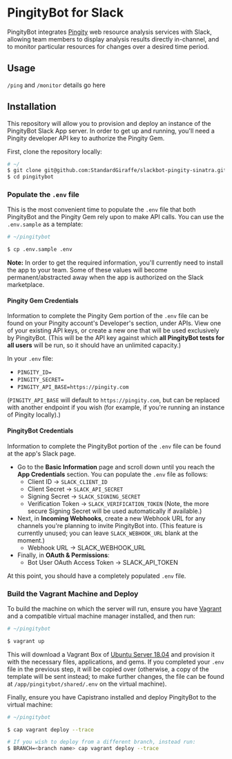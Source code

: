 # PingityBot for Slack

PingityBot integrates [Pingity](https://pingity.com) web resource analysis services with Slack, allowing team members to display analysis results directly in-channel, and to monitor particular resources for changes over a desired time period.

## Usage
`/ping` and `/monitor` details go here

## Installation
This repository will allow you to provision and deploy an instance of the PingityBot Slack App server.  In order to get up and running, you'll need a Pingity developer API key to authorize the Pingity Gem.

First, clone the repository locally:

```bash
# ~/
$ git clone git@github.com:StandardGiraffe/slackbot-pingity-sinatra.git pingitybot
$ cd pingitybot
```

### Populate the `.env` file

This is the most convenient time to populate the `.env` file that both PingityBot and the Pingity Gem rely upon to make API calls.  You can use the `.env.sample` as a template:

```bash
# ~/pingitybot

$ cp .env.sample .env
```

**Note:** In order to get the required information, you'll currently need to install the app to your team.  Some of these values will become permanent/abstracted away when the app is authorized on the Slack marketplace.

#### Pingity Gem Credentials
Information to complete the Pingity Gem portion of the `.env` file can be found on your Pingity account's Developer's section, under APIs.  View one of your existing API keys, or create a new one that will be used exclusively by PingityBot.  (This will be the API key against which **all PingityBot tests for all users** will be run, so it should have an unlimited capacity.)

In your `.env` file:
* `PINGITY_ID=` <ID>
* `PINGITY_SECRET=` <Secret>
* `PINGITY_API_BASE=https://pingity.com`

(`PINGITY_API_BASE` will default to `https://pingity.com`, but can be replaced with another endpoint if you wish (for example, if you're running an instance of Pingity locally).)

#### PingityBot Credentials
Information to complete the PingityBot portion of the `.env` file can be found at the app's Slack page.

* Go to the **Basic Information** page and scroll down until you reach the **App Credentials** section.  You can populate the `.env` file as follows:
  * Client ID -> `SLACK_CLIENT_ID`
  * Client Secret -> `SLACK_API_SECRET`
  * Signing Secret -> `SLACK_SIGNING_SECRET`
  * Verification Token -> `SLACK_VERIFICATION_TOKEN`
  (Note, the more secure Signing Secret will be used automatically if available.)
* Next, in **Incoming Webhooks**, create a new Webhook URL for any channels you're planning to invite PingityBot into.  (This feature is currently unused; you can leave `SLACK_WEBHOOK_URL` blank at the moment.)
  * Webhook URL -> SLACK_WEBHOOK_URL
* Finally, in **OAuth & Permissions**:
  * Bot User OAuth Access Token -> SLACK_API_TOKEN

At this point, you should have a completely populated `.env` file.

### Build the Vagrant Machine and Deploy

To build the machine on which the server will run, ensure you have [Vagrant](https://www.vagrantup.com/) and a compatible virtual machine manager installed, and then run:

```bash
# ~/pingitybot

$ vagrant up
```

This will download a Vagrant Box of [Ubuntu Server 18.04](https://app.vagrantup.com/ubuntu/boxes/bionic64) and provision it with the necessary files, applications, and gems.  If you completed your `.env` file in the previous step, it will be copied over (otherwise, a copy of the template will be sent instead; to make further changes, the file can be found at `/app/pingitybot/shared/.env` on the virtual machine).

Finally, ensure you have Capistrano installed and deploy PingityBot to the virtual machine:
```bash
# ~/pingitybot

$ cap vagrant deploy --trace

# If you wish to deploy from a different branch, instead run:
$ BRANCH=<branch name> cap vagrant deploy --trace
```

